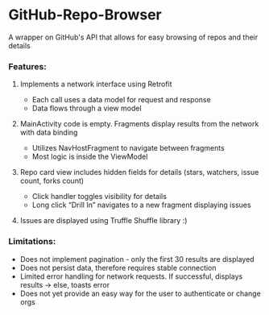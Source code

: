 # GitHub-Repo-Browser
A wrapper on GitHub's API that allows for easy browsing of repos and their details

### Features:

1. Implements a network interface using Retrofit
	- Each call uses a data model for request and response
	- Data flows through a view model

2. MainActivity code is empty. Fragments display results from the network with data binding
	- Utilizes NavHostFragment to navigate between fragments
	- Most logic is inside the ViewModel

3. Repo card view includes hidden fields for details (stars, watchers, issue count, forks count)
	- Click handler toggles visibility for details
	- Long click “Drill In” navigates to a new fragment displaying issues

4. Issues are displayed using Truffle Shuffle library :)

### Limitations:
- Does not implement pagination - only the first 30 results are displayed
- Does not persist data, therefore requires stable connection
- Limited error handling for network requests. If successful, displays results -> else, toasts error
- Does not yet provide an easy way for the user to authenticate or change orgs
